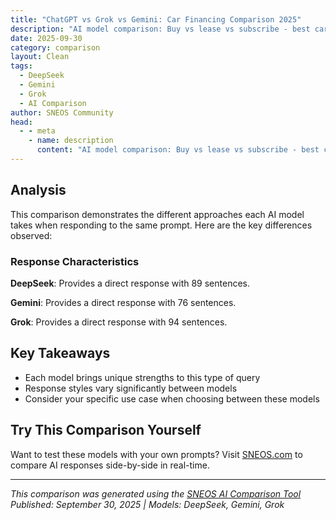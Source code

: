 ```yaml
---
title: "ChatGPT vs Grok vs Gemini: Car Financing Comparison 2025"
description: "AI model comparison: Buy vs lease vs subscribe - best car financing strategy in 2025..."
date: 2025-09-30
category: comparison
layout: Clean
tags:
  - DeepSeek
  - Gemini
  - Grok
  - AI Comparison
author: SNEOS Community
head:
  - - meta
    - name: description
      content: "AI model comparison: Buy vs lease vs subscribe - best car financing strategy in 2025..."
---
```


<ChatComparison
  title="ChatGPT vs Grok vs Gemini: Car Financing Comparison 2025"
  prompt="Buy vs lease vs subscribe - best car financing strategy in 2025"
  :responses='{
    "DeepSeek": "Of course. This is a fantastic question, as the landscape of car \u0022ownership\u0022 is changing rapidly. Here\u2019s a detailed breakdown of Buy vs. Lease vs. Subscribe for 2025, tailored to help you find the best financing strategy.\n\n### The Quick Answer: It Depends on Your Priority\n\n*   **Buy (Especially with Cash or a Low-Interest Loan):** Best for long-term cost savings, building equity, and customization. You own a depreciating asset, but it\u0027s *yours*.\n*   **Lease:** Best for those who want a new car every 2-4 years with lower monthly payments, predictable costs, and no long-term hassle of selling.\n*   **Subscribe:** Best for extreme flexibility, testing different vehicles, or covering short-term needs (6-18 months) where convenience trumps cost.\n\n---\n\n### Deep Dive: The 2025 Perspective\n\n#### 1. Buying (Financing or Cash)\n\nThis is the traditional path of ownership.\n\n*   **How it Works:** You finance the vehicle through a loan (or pay cash) and make monthly payments until you own it outright.\n*   **2025 Context:** Interest rates are expected to remain higher than the 2020-2021 lows. The used car market has stabilized but is still strong, meaning your trade-in could retain good value. Electric vehicles (EVs) are a major consideration, with new models and evolving technology.\n\n**Pros:**\n*   **Long-Term Value:** Once the loan is paid off, you have an asset (though depreciating) and no monthly payment.\n*   **No Mileage Limits:** Drive as much as you want.\n*   **Total Freedom:** Customize, modify, and use the car as you please.\n*   **Builds Equity:** In a stable market, you can build equity faster than the car depreciates, especially if you put a significant down payment.\n\n**Cons:**\n*   **Highest Monthly Cost:** Loan payments are typically higher than lease payments for the same car.\n*   **Depreciation Risk:** You bear the full brunt of the car\u0027s value loss, which can be steep in the first few years.\n*   **Maintenance Responsibility:** All repair costs are yours once the factory warranty expires.\n*   **Hassle of Selling:** You are responsible for selling or trading in the car when you\u0027re ready to move on.\n\n**Best For:**\n*   Individuals who drive high annual mileage.\n*   Those who plan to keep a car for 5\u002B years.\n*   People who want to build long-term wealth and avoid perpetual payments.\n*   Anyone who customizes their vehicles.\n\n---\n\n#### 2. Leasing\n\nA long-term rental agreement with set terms.\n\n*   **How it Works:** You pay for the vehicle\u0027s **depreciation** during the lease term, plus fees and interest. At the end, you return the car or buy it at a predetermined \u0022residual value.\u0022\n*   **2025 Context:** Leasing is becoming a smarter play for **Electric Vehicles (EVs)**. EV technology is improving rapidly, causing high depreciation. Leasing shields you from that risk. Also, with a lease, the **lender often qualifies for the EV tax credit** and passes the savings to you as a cap cost reduction, which can be a huge benefit if you don\u0027t qualify for the tax credit personally.\n\n**Pros:**\n*   **Lower Monthly Payments:** You\u0027re only paying for the car\u0027s value you \u0022use.\u0022\n*   **Drive New Cars Frequently:** Always have the latest technology, safety features, and warranty coverage.\n*   **Minimal Downside from Depreciation:** The leasing company takes the risk on the car\u0027s future value.\n*   **Hassle-Free Exit:** At the end of the term, you simply return the keys (assuming you\u0027ve stayed within the mileage and wear-and-tear guidelines).\n*   **Potential Tax Advantages for Business Use.**\n\n**Cons:**\n*   **No Ownership:** Perpetual payments with nothing to show at the end (unless you buy it out).\n*   **Mileage Restrictions:** Going over can incur costly penalties.\n*   **Wear and Tear Charges:** You may be charged for damages beyond \u0022normal\u0022 wear.\n*   **Less Flexibility:** You are locked into a multi-year contract with expensive termination fees.\n*   **Customization is Prohibited.**\n\n**Best For:**\n*   Those who want a new car every 2-4 years.\n*   Drivers with predictable, lower annual mileage.\n*   Business users who can write off the lease payments.\n*   **Anyone considering an EV in 2025** due to rapid tech obsolescence.\n\n---\n\n#### 3. Subscribing\n\nThe newest, most flexible model, often compared to a \u0022Netflix for cars.\u0022\n\n*   **How it Works:** You pay a single, all-inclusive monthly fee to a subscription service (like from a manufacturer\u2014Volvo, Care by Volvo; Porsche, Drive; or a third-party like Autonomy or FINN). This fee typically includes the car, insurance, maintenance, and roadside assistance. Terms are short, often from one month to two years.\n*   **2025 Context:** The subscription market is maturing. While some early players struggled, it\u0027s finding its niche. It\u0027s perfect for the \u0022try-before-you-buy\u0022 EV market or for people in life transitions (e.g., short-term work assignments, moving to a new city).\n\n**Pros:**\n*   **Ultimate Flexibility:** Commitments can be as short as one month.\n*   **All-Inclusive Convenience:** One payment covers car, insurance, and maintenance.\n*   **Ability to Swap Vehicles:** Some services allow you to switch between different models (e.g., an SUV for a weekend trip, a sedan for commuting).\n*   **Ideal for Life in Flux:** Perfect for temporary needs or testing a new lifestyle.\n\n**Cons:**\n*   **Highest Monthly Cost Per Vehicle:** You pay a premium for the convenience and flexibility.\n*   **Limited Availability:** Services are often only available in major metropolitan areas.\n*   **Less Choice:** You are limited to the fleet of vehicles the service offers.\n*   **No Equity Building:** The most expensive way to \u0022use\u0022 a car long-term.\n\n**Best For:**\n*   Individuals in temporary living situations (1 year or less).\n*   Those who want to test different types of vehicles before committing to a purchase.\n*   People who despise the administrative hassle of insurance, registration, and maintenance.\n*   Anyone with a short-term, high-need for a specific type of vehicle.\n\n---\n\n### Comparative Table: Buy vs. Lease vs. Subscribe (2025)\n\n| Feature | Buy (Finance) | Lease | Subscribe |\n| :--- | :--- | :--- | :--- |\n| **Monthly Cost** | Highest | Lower | **Highest** (for convenience) |\n| **Term Length** | 3-7 years | 2-4 years | **1 month - 2 years** |\n| **Flexibility** | Low (Sell/Trade) | Medium (Locked-in) | **Very High** |\n| **Long-Term Cost** | **Lowest** | Medium | Highest |\n| **Ownership** | You own the asset | No ownership | No ownership |\n| **Mileage** | Unlimited | Restricted | Often Restricted |\n| **Maintenance** | Your responsibility | Covered under warranty | **Typically Included** |\n| **Insurance** | Your responsibility | Your responsibility | **Typically Included** |\n| **Best For 2025** | Long-term owners, high-mileage drivers | EV shoppers, tech enthusiasts | Life transitions, flexibility seekers |\n\n### Final Recommendation \u0026 Strategic Scenarios for 2025\n\n*   **Scenario 1: The Long-Term Planner \u0026 Value Seeker**\n    \u003E **Strategy: BUY (with a strong down payment).** If you find a car you love and plan to drive it for 5\u002B years, financing (especially if you can secure a promotional rate) is still the most financially sound decision. You\u0027ll own a paid-off asset and enjoy years of payment-free driving.\n\n*   **Scenario 2: The Tech-Savvy EV Adopter**\n    \u003E **Strategy: LEASE.** With EV battery tech and software improving so quickly, the model you buy today could be outdated in 3 years. Leasing an EV in 2025 protects you from this depreciation cliff and often makes the $7,500 tax credit accessible regardless of your tax liability. It\u0027s a hedge against technological obsolescence.\n\n*   **Scenario 3: The Urban Professional in Transition**\n    \u003E **Strategy: SUBSCRIBE.** If you\u0027ve just moved to a new city for a one-year job contract, or are waiting for a custom-ordered car to arrive, a subscription provides the perfect, hassle-free bridge. The high monthly cost is justified by the short-term need and all-inclusive convenience.\n\n*   **Scenario 4: The \u0022I Just Want a New Car Without the Headache\u0022 Driver**\n    \u003E **Strategy: LEASE.** If your priority is always having a new, warrantied car with lower monthly payments and you don\u0027t drive more than 12,000-15,000 miles a year, leasing remains the classic and best choice.\n\n**The Bottom Line:** There is no one \u0022best\u0022 strategy\u2014only the best strategy *for you*. In 2025, align your choice with your financial goals, your desire for flexibility, and your view on the rapidly evolving automotive technology, particularly with EVs.",
    "Gemini": "Predicting the \u0022best\u0022 car financing strategy for 2025 is impossible with 100% accuracy, as it depends on various factors that are currently uncertain. However, we can analyze the trends and variables to make an informed prediction:\n\n**Factors Influencing the Best Strategy in 2025:**\n\n*   **Interest Rates:** Rising or falling interest rates will drastically impact the attractiveness of buying vs. leasing.\n*   **Used Car Market:** The value of used cars directly affects trade-in value (buying) and lease-end purchase options.\n*   **Electric Vehicle (EV) Adoption:** Rapid EV adoption could make leasing more appealing due to rapidly evolving technology and battery advancements.\n*   **Government Incentives:** Tax credits and rebates for EVs and new vehicles can sway the buy/lease decision.\n*   **Subscription Model Evolution:**  The availability, pricing, and features of car subscription services will play a crucial role.\n*   **Inflation and Economic Conditions:** General economic stability and inflation rates will affect affordability and consumer confidence.\n*   **Individual Circumstances:** Your driving habits, financial situation, credit score, and personal preferences are always the most important factors.\n\n**Analysis of Each Option (Buy, Lease, Subscribe) in 2025:**\n\n**1. Buying:**\n\n*   **Pros:**\n    *   **Ownership:**  You own the asset and can modify or customize it.\n    *   **Long-Term Value:**  If you keep the car for many years, buying can be more cost-effective.\n    *   **Equity:** You build equity in the vehicle.\n    *   **Flexibility:** You can sell the car whenever you want.\n    *   **No Mileage Restrictions:**  Drive as much as you want.\n*   **Cons:**\n    *   **Higher Upfront Costs:** Down payment, taxes, and fees are typically higher.\n    *   **Depreciation:** Cars lose value over time.\n    *   **Maintenance and Repairs:**  You are responsible for all maintenance and repairs.\n    *   **Higher Monthly Payments:** Compared to leasing (initially)\n    *   **Tied to a Single Vehicle:** Less flexibility to change cars based on changing needs.\n\n**Prediction for 2025:** Buying will likely remain a solid option for those who:\n    *   Plan to keep a car for a long time (7\u002B years).\n    *   Drive a lot of miles per year.\n    *   Prefer ownership and customization.\n    *   Can comfortably afford the higher upfront and monthly costs.\n    *   Prefer gasoline vehicles and can reliably maintain them.\n\n**2. Leasing:**\n\n*   **Pros:**\n    *   **Lower Monthly Payments:**  Generally lower than loan payments (initially).\n    *   **Lower Upfront Costs:**  Typically smaller down payments.\n    *   **Drive a New Car More Often:**  Enjoy the latest models every few years.\n    *   **Warranty Coverage:**  Most maintenance is covered under the manufacturer\u0027s warranty during the lease term.\n    *   **Tax Advantages (for businesses):** Potential tax deductions for business use.\n*   **Cons:**\n    *   **No Ownership:**  You never own the car.\n    *   **Mileage Restrictions:**  Penalties for exceeding the allowed mileage.\n    *   **Wear and Tear Charges:**  Fees for excessive wear and tear.\n    *   **Limited Customization:**  Restricted modifications to the vehicle.\n    *   **Higher Long-Term Cost:**  Leasing is often more expensive than buying in the long run.\n    *   **Early Termination Penalties:**  Expensive to end the lease early.\n\n**Prediction for 2025:** Leasing could be particularly attractive for:\n    *   People who like to drive new cars every few years.\n    *   Those who drive relatively low mileage.\n    *   Individuals who want lower monthly payments.\n    *   Early adopters of EVs (allowing them to upgrade as technology evolves).\n    *   Uncertain about future technology advancements in the automotive field.\n\n**3. Subscription:**\n\n*   **Pros:**\n    *   **All-Inclusive:**  Monthly fee covers insurance, maintenance, and often roadside assistance.\n    *   **Flexibility:**  Ability to swap vehicles based on needs (e.g., SUV for a road trip, sedan for commuting).\n    *   **Short-Term Commitment:**  Shorter commitment compared to leases or loans.\n    *   **Hassle-Free:**  Simplified process compared to buying or leasing.\n*   **Cons:**\n    *   **High Monthly Costs:**  Often more expensive than leasing or buying.\n    *   **Limited Availability:**  Not available in all areas or for all types of vehicles.\n    *   **Vehicle Limitations:**  Limited selection of vehicles available through subscription services.\n    *   **Mileage Restrictions:**  Some subscriptions have mileage limits.\n\n**Prediction for 2025:** Subscription models are poised to become more appealing in 2025 if:\n\n*   **Prices become more competitive:**  As the market matures and more providers enter, prices are likely to decrease.\n*   **Availability expands:** More manufacturers and third-party providers offer subscription services in more locations.\n*   **Vehicle selection broadens:** Subscriptions include a wider range of vehicles to meet diverse needs.\n*   **EV subscriptions become common:** Addressing concerns about battery degradation and technology advancements.\n*   **Services offer more flexibility:** More customization options and shorter commitment periods become available.\n\n**Which is Best in 2025? - A Scenario-Based Approach:**\n\nTo determine the \u0022best\u0022 strategy, consider these scenarios:\n\n*   **Scenario 1: High Interest Rates, Stable Used Car Market, Rapid EV Adoption** - Leasing or Subscription might be preferable.  High interest rates make buying less attractive, while rapid EV adoption creates uncertainty about long-term ownership. Leasing allows you to stay current with EV technology, and subscription offers ultimate flexibility.\n\n*   **Scenario 2: Low Interest Rates, Depressed Used Car Market, Slow EV Adoption** - Buying could be best.  Low interest rates make financing more affordable, and a depressed used car market makes leasing less appealing (lower residual values translate to higher lease payments).\n\n*   **Scenario 3: Moderate Interest Rates, Strong Used Car Market, Steady EV Adoption, Widespread Subscription Services** -  The choice becomes more nuanced and depends heavily on individual preferences. If you value flexibility and don\u0027t mind paying a premium, subscription could be a good option.  If you prefer ownership and plan to keep the car for a long time, buying is likely best. Leasing remains a viable option for those who like new cars and drive low mileage.\n\n**Important Considerations for Everyone:**\n\n*   **Do your research:** Compare the total cost of ownership for each option, including all fees, taxes, and insurance.\n*   **Negotiate:**  Negotiate the price of the car, the interest rate on a loan, or the monthly lease payment.\n*   **Read the fine print:**  Understand all the terms and conditions of your lease or subscription agreement.\n*   **Consider your needs:**  Think about how you will use the car and choose the option that best fits your lifestyle.\n*   **Future Technology:** Electric Vehicle batteries are improving at an accelerated rate, which is driving down prices. As a car is depreciating asset, if batteries double their energy density and are half the price in 4 years, your car will immediately depreciate in value.\n\n**Conclusion:**\n\nThere is no one-size-fits-all answer for the best car financing strategy in 2025.  However, by considering the factors discussed above and carefully evaluating your individual needs and circumstances, you can make an informed decision that is right for you.  Keep a close watch on automotive and economic trends leading up to 2025 to refine your strategy.\n",
    "Grok": "Choosing between buying, leasing, or subscribing to a car in 2025 depends on a variety of factors, including your financial situation, driving habits, preferences for ownership, and the evolving trends in the automotive industry. Below, I\u2019ll break down each option, analyze their pros and cons, and provide guidance on the best strategy based on different scenarios.\n\n---\n\n### **1. Buying a Car**\nBuying a car involves paying the full purchase price (either upfront or through financing via a loan) and owning the vehicle outright once the loan is paid off.\n\n#### **Pros:**\n- **Ownership:** You own the car and can keep, modify, or sell it as you wish.\n- **Long-term Cost Savings:** Over time, owning a car can be cheaper than leasing or subscribing, especially if you drive it for many years after paying off the loan.\n- **No Mileage Limits:** You can drive as much as you want without penalties.\n- **Equity:** The car can retain some resale value (though this varies by model, market, and condition).\n- **Customization:** Freedom to modify or personalize the vehicle.\n\n#### **Cons:**\n- **Higher Upfront Costs:** Larger down payment and higher monthly payments if financing.\n- **Depreciation:** Cars lose value over time (often 20-30% in the first year).\n- **Maintenance Costs:** You\u2019re responsible for all repairs and upkeep, which can increase as the car ages.\n- **Insurance Costs:** Full ownership often requires comprehensive coverage, which may be expensive.\n\n#### **Who It\u2019s Best For:**\n- People who plan to keep the car for many years (5\u002B years).\n- Those who drive a lot and don\u2019t want mileage restrictions.\n- Individuals who value ownership and want to build equity or customize their vehicle.\n\n#### **2025 Considerations:**\n- With the rise of electric vehicles (EVs), buying may be more appealing due to federal and state incentives (e.g., tax credits for EVs in the U.S., such as the $7,500 federal credit under the Inflation Reduction Act, if extended or modified by 2025).\n- Interest rates on auto loans may remain high if inflation persists, increasing the cost of financing. As of late 2023, average rates for new car loans were around 6-7% for 60-month terms, and a similar or slightly higher range could be expected in 2025 depending on Federal Reserve policies.\n\n---\n\n### **2. Leasing a Car**\nLeasing is essentially renting a car for a fixed term (typically 2-4 years), with the option to return it, buy it, or lease a new one at the end of the term.\n\n#### **Pros:**\n- **Lower Monthly Payments:** Lease payments are often lower than loan payments because you\u2019re only paying for the car\u2019s depreciation during the lease term.\n- **Access to Newer Models:** You can drive a new car every few years with the latest technology and safety features.\n- **Minimal Maintenance Costs:** Most leases cover the car during its warranty period, so major repairs are often covered.\n- **Tax Benefits (in Some Cases):** If used for business, lease payments may be tax-deductible (consult a tax professional).\n\n#### **Cons:**\n- **No Ownership:** You don\u2019t build equity; at the end of the lease, you return the car unless you buy it out.\n- **Mileage Limits:** Most leases have strict mileage caps (e.g., 10,000-15,000 miles per year), with costly penalties for exceeding them (often $0.15-$0.30 per mile).\n- **Fees and Restrictions:** Early termination fees, excess wear-and-tear charges, and restrictions on modifications can add up.\n- **Long-term Cost:** Leasing repeatedly over many years is generally more expensive than owning.\n\n#### **Who It\u2019s Best For:**\n- People who want a new car every few years and value lower monthly payments.\n- Those who drive less than the mileage limit (e.g., less than 12,000 miles/year).\n- Individuals who don\u2019t want to deal with long-term maintenance or depreciation concerns.\n\n#### **2025 Considerations:**\n- Leasing EVs may become more attractive due to potential loopholes in EV tax credits. For instance, as of 2023, leased EVs can qualify for the $7,500 commercial clean vehicle credit (bypassing income or price caps that apply to purchases), and this could continue into 2025.\n- Rising interest rates may make leasing more appealing compared to financing a purchase, as lease \u201Cmoney factors\u201D (similar to interest rates) are often lower than loan APRs.\n- Automakers might push leasing to move inventory, especially for EVs, as they adapt to stricter emissions regulations and consumer demand shifts.\n\n---\n\n### **3. Car Subscription**\nCar subscription services are a relatively new model, offering flexible access to vehicles for a monthly fee. Unlike leasing, subscriptions often include insurance, maintenance, and the ability to switch vehicles, with shorter commitment periods (sometimes month-to-month). Examples include services like Care by Volvo, Porsche Drive, or third-party providers like Flexdrive.\n\n#### **Pros:**\n- **Flexibility:** Shorter terms (often 1-12 months) and the ability to switch cars or cancel with little notice.\n- **All-Inclusive Costs:** Many subscriptions bundle insurance, maintenance, and roadside assistance into the monthly fee.\n- **No Long-Term Commitment:** Ideal for those unsure about their needs or who want to test different vehicles.\n- **Access to Premium Models:** Some plans offer access to high-end or exotic cars without the cost of ownership.\n\n#### **Cons:**\n- **Higher Costs:** Monthly fees are often significantly higher than lease or loan payments for comparable vehicles.\n- **Limited Availability:** Not all manufacturers or regions offer subscription services.\n- **Mileage Limits:** Similar to leasing, subscriptions often cap mileage, though some plans are more generous.\n- **No Equity:** Like leasing, you don\u2019t build ownership or equity in the vehicle.\n\n#### **Who It\u2019s Best For:**\n- People who value flexibility and don\u2019t want long-term commitments.\n- Those who want to try different vehicles (e.g., testing an EV before committing).\n- Urban dwellers who only need a car occasionally and want an alternative to rentals or ride-sharing.\n\n#### **2025 Considerations:**\n- Car subscriptions are expected to grow in popularity as automakers and third-party providers expand offerings, especially for EVs and autonomous vehicle testing programs.\n- Subscription costs may decrease as competition increases, but they\u2019ll likely remain the most expensive option per mile driven.\n- With urban mobility trends shifting toward shared and on-demand access, subscriptions could become a mainstream option for city residents, supported by advancements in app-based management and vehicle availability.\n\n---\n\n### **Key Factors to Consider in 2025**\n1. **Driving Habits:**\n   - High mileage (15,000\u002B miles/year): Buying is likely the best option to avoid penalties.\n   - Low mileage (under 10,000 miles/year): Leasing or subscription may work well.\n   - Occasional use: Subscription or even ride-sharing might be more cost-effective.\n\n2. **Financial Situation:**\n   - If you have cash for a large down payment or can pay outright, buying may save on interest costs.\n   - If you prefer lower monthly payments and predictable costs, leasing could be better.\n   - If you\u2019re unsure of your needs or income stability, a subscription offers flexibility (at a premium).\n\n3. **Interest Rates and Incentives:**\n   - Monitor auto loan rates and lease money factors in 2025. If rates are high (e.g., 7%\u002B for loans), leasing might be cheaper month-to-month.\n   - Take advantage of EV incentives, which may favor leasing over buying due to commercial tax credit loopholes.\n\n4. **Vehicle Type and Technology:**\n   - EVs and hybrids are becoming more mainstream, with longer ranges and better infrastructure by 2025. Leasing or subscribing to an EV can help you stay current with rapidly evolving tech.\n   - If you\u2019re buying, consider resale value\u2014EVs may have uncertain long-term value due to battery degradation, while some gas or hybrid models might hold value better.\n\n5. **Lifestyle and Preferences:**\n   - Want to own and customize? Buy.\n   - Want new cars and low hassle? Lease.\n   - Want flexibility and minimal commitment? Subscribe.\n\n---\n\n### **Cost Comparison Example (Hypothetical for 2025)**\nAssume a mid-range sedan or EV with an MSRP of $40,000 over a 3-year period, with 12,000 miles/year driving.\n\n- **Buying with Financing:**\n  - Down Payment: $5,000\n  - Loan Amount: $35,000 at 6% interest (60 months)\n  - Monthly Payment: ~$677\n  - Total Paid over 3 Years: $29,372 (including down payment)\n  - Ownership: You own the car (resale value ~$20,000 after 3 years)\n  - Additional Costs: Maintenance (~$1,500), insurance (~$3,000)\n  - Net Cost after Resale: ~$13,872\n\n- **Leasing:**\n  - Down Payment: $2,000\n  - Monthly Payment: ~$450 for 36 months\n  - Total Paid over 3 Years: $18,200\n  - Ownership: None (return car or buy at residual value)\n  - Additional Costs: Insurance (~$2,500), potential over-mileage fees\n  - Net Cost: ~$20,700 (no equity)\n\n- **Subscription:**\n  - Monthly Fee: ~$700 (includes insurance and maintenance)\n  - Total Paid over 3 Years: $25,200\n  - Ownership: None\n  - Additional Costs: Minimal (bundled in fee)\n  - Net Cost: ~$25,200 (no equity)\n\n**Takeaway:** Buying often has the lowest net cost if you keep the car long-term and factor in resale value. Leasing saves on monthly payments but costs more over time with no equity. Subscription is the prici"
  }'
  published-date="11:26"
/>

## Analysis

This comparison demonstrates the different approaches each AI model takes when responding to the same prompt. Here are the key differences observed:

### Response Characteristics

**DeepSeek**: Provides a direct response with 89 sentences. 

**Gemini**: Provides a direct response with 76 sentences. 

**Grok**: Provides a direct response with 94 sentences. 

## Key Takeaways

- Each model brings unique strengths to this type of query
- Response styles vary significantly between models
- Consider your specific use case when choosing between these models

## Try This Comparison Yourself

Want to test these models with your own prompts? Visit [SNEOS.com](https://sneos.com) to compare AI responses side-by-side in real-time.

---

*This comparison was generated using the [SNEOS AI Comparison Tool](https://sneos.com)*
*Published: September 30, 2025 | Models: DeepSeek, Gemini, Grok*
